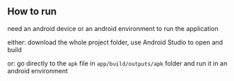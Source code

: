 ## How to run
need an android device or an android environment to run the application

either:
download the whole project folder, use Android Studio to open and build

or:
go directly to the `apk` file in `app/build/outputs/apk` folder and run it in an android environment
